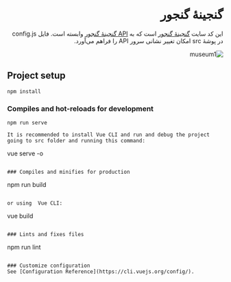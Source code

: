 <div dir="rtl">
  
# گنجینهٔ گنجور

این کد سایت [گنجینهٔ گنجور](https://museum.ganjoor.net) است که به [API گنجینهٔ گنجور](https://ganjgah.ir) وابسته است. فایل config.js در پوشهٔ src امکان تغییر نشانی سرور API را فراهم می‌آورد.  

![museum1](https://user-images.githubusercontent.com/582212/90104893-45703c80-dd5a-11ea-950b-97aae69dcc73.jpg)


</div>


## Project setup
```
npm install
```

### Compiles and hot-reloads for development
```
npm run serve

It is recommended to install Vue CLI and run and debug the project going to src folder and running this command:

```
vue serve -o
```

### Compiles and minifies for production
```
npm run build
```

or using  Vue CLI:

```
vue build
```

### Lints and fixes files
```
npm run lint
```

### Customize configuration
See [Configuration Reference](https://cli.vuejs.org/config/).
